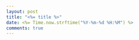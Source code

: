 ```yaml
---
layout: post
title: "<%= title %>"
date: <%= Time.now.strftime("%Y-%m-%d %H:%M") %>
comments: true
---
```


